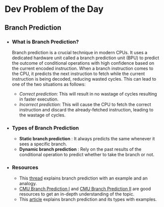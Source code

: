 # Dev Problem of the Day

## Branch Prediction

- ### What is Branch Prediction?

  Branch prediction is a crucial technique in modern CPUs. It uses a dedicated hardware unit called a branch prediction unit (BPU) to predict the outcome of conditional operations with high confidence based on the current encoded instruction. When a branch instruction comes to the CPU, it predicts the next instruction to fetch while the current instruction is being decoded, reducing wasted cycles. This can lead to one of the two situations as follows:

  - _Correct prediction_: This will result in no wastage of cycles resulting in faster execution.
  - _Incorrect prediction_: This will cause the CPU to fetch the correct instruction and discard the already-fetched instruction, leading to the wastage of cycles.

- ### Types of Branch Prediction

  - **Static branch prediction** : It always predicts the same whenever it sees a specific branch.
  - **Dynamic branch prediction** : Rely on the past results of the conditional operation to predict whether to take the branch or not.

- ### Resources

  - This [thread](https://stackoverflow.com/questions/11227809/why-is-processing-a-sorted-array-faster-than-processing-an-unsorted-array) explains branch prediction with an example and an analogy.
  - [CMU Branch Prediction I](https://course.ece.cmu.edu/~ece447/s15/lib/exe/fetch.php?media=onur-447-spring15-lecture9-branch-prediction-afterlecture.pdf) and [CMU Branch Prediction II](https://course.ece.cmu.edu/~ece447/s15/lib/exe/fetch.php?media=onur-447-spring15-lecture10-branch-prediction-ii.pdf) are good resources to get an in-depth understanding of the topic.
  - This [article](https://www.educative.io/answers/what-is-branch-prediction) explains branch prediction and its types with examples.
